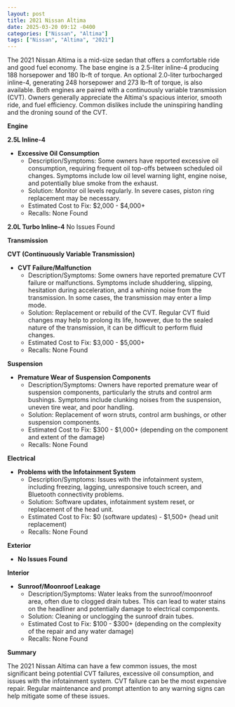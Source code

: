 ```yaml
---
layout: post
title: 2021 Nissan Altima
date: 2025-03-20 09:12 -0400
categories: ["Nissan", "Altima"]
tags: ["Nissan", "Altima", "2021"]
---
```

The 2021 Nissan Altima is a mid-size sedan that offers a comfortable ride and good fuel economy. The base engine is a 2.5-liter inline-4 producing 188 horsepower and 180 lb-ft of torque. An optional 2.0-liter turbocharged inline-4, generating 248 horsepower and 273 lb-ft of torque, is also available. Both engines are paired with a continuously variable transmission (CVT). Owners generally appreciate the Altima's spacious interior, smooth ride, and fuel efficiency. Common dislikes include the uninspiring handling and the droning sound of the CVT.

**Engine**

**2.5L Inline-4**

* **Excessive Oil Consumption**
    * Description/Symptoms: Some owners have reported excessive oil consumption, requiring frequent oil top-offs between scheduled oil changes. Symptoms include low oil level warning light, engine noise, and potentially blue smoke from the exhaust.
    * Solution: Monitor oil levels regularly. In severe cases, piston ring replacement may be necessary.
    * Estimated Cost to Fix: $2,000 - $4,000+
    * Recalls: None Found

**2.0L Turbo Inline-4**
No Issues Found

**Transmission**

**CVT (Continuously Variable Transmission)**

* **CVT Failure/Malfunction**
    * Description/Symptoms: Some owners have reported premature CVT failure or malfunctions. Symptoms include shuddering, slipping, hesitation during acceleration, and a whining noise from the transmission. In some cases, the transmission may enter a limp mode.
    * Solution: Replacement or rebuild of the CVT. Regular CVT fluid changes may help to prolong its life, however, due to the sealed nature of the transmission, it can be difficult to perform fluid changes.
    * Estimated Cost to Fix: $3,000 - $5,000+
    * Recalls: None Found

**Suspension**

* **Premature Wear of Suspension Components**
    * Description/Symptoms: Owners have reported premature wear of suspension components, particularly the struts and control arm bushings. Symptoms include clunking noises from the suspension, uneven tire wear, and poor handling.
    * Solution: Replacement of worn struts, control arm bushings, or other suspension components.
    * Estimated Cost to Fix: $300 - $1,000+ (depending on the component and extent of the damage)
    * Recalls: None Found

**Electrical**

* **Problems with the Infotainment System**
    * Description/Symptoms: Issues with the infotainment system, including freezing, lagging, unresponsive touch screen, and Bluetooth connectivity problems.
    * Solution: Software updates, infotainment system reset, or replacement of the head unit.
    * Estimated Cost to Fix: $0 (software updates) - $1,500+ (head unit replacement)
    * Recalls: None Found

**Exterior**

* **No Issues Found**

**Interior**

* **Sunroof/Moonroof Leakage**
    * Description/Symptoms: Water leaks from the sunroof/moonroof area, often due to clogged drain tubes. This can lead to water stains on the headliner and potentially damage to electrical components.
    * Solution: Cleaning or unclogging the sunroof drain tubes.
    * Estimated Cost to Fix: $100 - $300+ (depending on the complexity of the repair and any water damage)
    * Recalls: None Found

**Summary**

The 2021 Nissan Altima can have a few common issues, the most significant being potential CVT failures, excessive oil consumption, and issues with the infotainment system. CVT failure can be the most expensive repair. Regular maintenance and prompt attention to any warning signs can help mitigate some of these issues.

